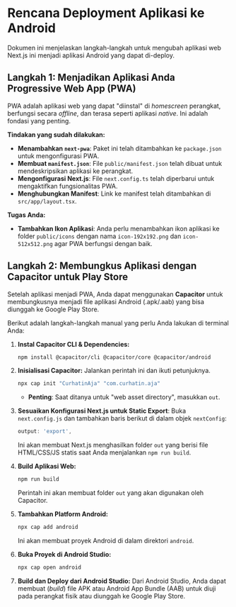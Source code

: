 # Rencana Deployment Aplikasi ke Android

Dokumen ini menjelaskan langkah-langkah untuk mengubah aplikasi web Next.js ini menjadi aplikasi Android yang dapat di-deploy.

## Langkah 1: Menjadikan Aplikasi Anda Progressive Web App (PWA)

PWA adalah aplikasi web yang dapat "diinstal" di _homescreen_ perangkat, berfungsi secara _offline_, dan terasa seperti aplikasi _native_. Ini adalah fondasi yang penting.

**Tindakan yang sudah dilakukan:**
*   **Menambahkan `next-pwa`**: Paket ini telah ditambahkan ke `package.json` untuk mengonfigurasi PWA.
*   **Membuat `manifest.json`**: File `public/manifest.json` telah dibuat untuk mendeskripsikan aplikasi ke perangkat.
*   **Mengonfigurasi Next.js**: File `next.config.ts` telah diperbarui untuk mengaktifkan fungsionalitas PWA.
*   **Menghubungkan Manifest**: Link ke manifest telah ditambahkan di `src/app/layout.tsx`.

**Tugas Anda:**
*   **Tambahkan Ikon Aplikasi**: Anda perlu menambahkan ikon aplikasi ke folder `public/icons` dengan nama `icon-192x192.png` dan `icon-512x512.png` agar PWA berfungsi dengan baik.

## Langkah 2: Membungkus Aplikasi dengan Capacitor untuk Play Store

Setelah aplikasi menjadi PWA, Anda dapat menggunakan **Capacitor** untuk membungkusnya menjadi file aplikasi Android (.apk/.aab) yang bisa diunggah ke Google Play Store.

Berikut adalah langkah-langkah manual yang perlu Anda lakukan di terminal Anda:

1.  **Instal Capacitor CLI & Dependencies:**
    ```bash
    npm install @capacitor/cli @capacitor/core @capacitor/android
    ```

2.  **Inisialisasi Capacitor:**
    Jalankan perintah ini dan ikuti petunjuknya.
    ```bash
    npx cap init "CurhatinAja" "com.curhatin.aja"
    ```
    -   **Penting**: Saat ditanya untuk "web asset directory", masukkan `out`.

3.  **Sesuaikan Konfigurasi Next.js untuk Static Export**:
    Buka `next.config.js` dan tambahkan baris berikut di dalam objek `nextConfig`:
    ```javascript
    output: 'export',
    ```
    Ini akan membuat Next.js menghasilkan folder `out` yang berisi file HTML/CSS/JS statis saat Anda menjalankan `npm run build`.

4.  **Build Aplikasi Web:**
    ```bash
    npm run build
    ```
    Perintah ini akan membuat folder `out` yang akan digunakan oleh Capacitor.

5.  **Tambahkan Platform Android:**
    ```bash
    npx cap add android
    ```
    Ini akan membuat proyek Android di dalam direktori `android`.

6.  **Buka Proyek di Android Studio:**
    ```bash
    npx cap open android
    ```

7.  **Build dan Deploy dari Android Studio:**
    Dari Android Studio, Anda dapat membuat (_build_) file APK atau Android App Bundle (AAB) untuk diuji pada perangkat fisik atau diunggah ke Google Play Store.
